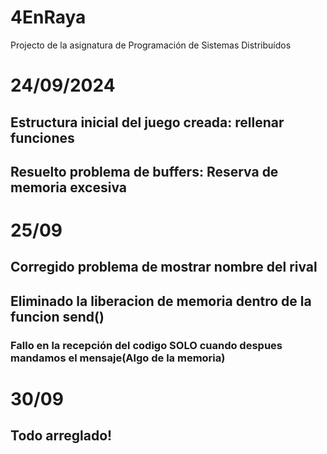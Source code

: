 # 4EnRaya
Projecto de la asignatura de Programación de Sistemas Distribuídos

# 24/09/2024
## Estructura inicial del juego creada: rellenar funciones
## Resuelto problema de buffers: Reserva de memoria excesiva

# 25/09
## Corregido problema de mostrar nombre del rival
## Eliminado la liberacion de memoria dentro de la funcion send()
### Fallo en la recepción del codigo SOLO cuando despues mandamos el mensaje(Algo de la memoria)

# 30/09
## Todo arreglado!
